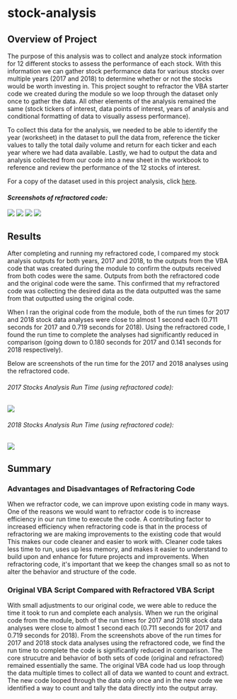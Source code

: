 # stock-analysis

## **Overview of Project**

The purpose of this analysis was to collect and analyze stock information for 12 different stocks to assess the performance of each stock. With this information we can gather stock performance data for various stocks over multiple years (2017 and 2018) to determine whether or not the stocks would be worth investing in. This project sought to refractor the VBA starter code we created during the module so we loop through the dataset only once to gather the data. All other elements of the analysis remained the same (stock tickers of interest, data points of interest, years of analysis and conditional formatting of data to visually assess performance).

To collect this data for the analysis, we needed to be able to identify the year (worksheet) in the dataset to pull the data from, reference the ticker values to tally the total daily volume and return for each ticker and each year where we had data available. Lastly, we had to output the data and analysis collected from our code into a new sheet in the workbook to reference and review the performance of the 12 stocks of interest.

For a copy of the dataset used in this project analysis, click [here](https://github.com/pahlor/stock-analysis/blob/main/Module2Challenge/VBA_Challenge.xlsm).

#### *Screenshots of refractored code:*

![](Module2Challenge/Resources/RefractoredCode1.png)
![](Module2Challenge/Resources/RefractoredCode2.png)
![](Module2Challenge/Resources/RefractoredCode3.png)
![](Module2Challenge/Resources/RefractoredCode4.png)

## **Results**
After completing and running my refractored code, I compared my stock analysis outputs for both years, 2017 and 2018, to the outputs from the VBA code that was created during the module to confirm the outputs received from both codes were the same. Outputs from both the refractored code and the original code were the same. This confirmed that my refractored code was collecting the desired data as the data outputted was the same from that outputted using the original code. 

When I ran the original code from the module, both of the run times for 2017 and 2018 stock data analyses were close to almost 1 second each (0.711 seconds for 2017 and 0.719 seconds for 2018). Using the refractored code, I found the run time to complete the analyses had significantly reduced in comparison (going down to 0.180 seconds for 2017 and 0.141 seconds for 2018 respectively).

Below are screenshots of the run time for the 2017 and 2018 analyses using the refractored code. 

###### *2017 Stocks Analysis Run Time (using refractored code):*
![](Module2Challenge/Resources/VBA_Challenge_2017.png)

###### *2018 Stocks Analysis Run Time (using refractored code):*
![](Module2Challenge/Resources/VBA_Challenge_2018.png)

## **Summary**

### Advantages and Disadvantages of Refractoring Code
When we refractor code, we can improve upon existing code in many ways. One of the reasons we would want to refractor code is to increase efficiency in our run time to execute the code. A contributing factor to increased efficiency when refractoring code is that in the process of refractoring we are making improvements to the existing code that would This makes our code cleaner and easier to work with. Cleaner code takes less time to run, uses up less memory, and makes it easier to understand to build upon and enhance for future projects and improvements. When refractoring code, it's important that we keep the changes small so as not to alter the behavior and structure of the code.

### Original VBA Script Compared with Refractored VBA Script
With small adjustments to our original code, we were able to reduce the time it took to run and complete each analysis. When we run the original code from the module, both of the run times for 2017 and 2018 stock data analyses were close to almost 1 second each (0.711 seconds for 2017 and 0.719 seconds for 2018). From the screenshots above of the run times for 2017 and 2018 stock data analyses using the refractored code, we find the run time to complete the code is significantly reduced in comparison. The core strucutre and behavior of both sets of code (original and refractored) remained essentially the same. The original VBA code had us loop through the data multiple times to collect all of data we wanted to count and extract. The new code looped through the data only once and in the new code we identified a way to count and tally the data directly into the output array.



